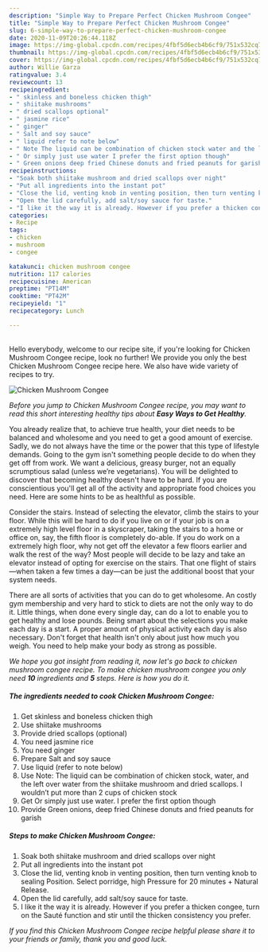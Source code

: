 ```yaml
---
description: "Simple Way to Prepare Perfect Chicken Mushroom Congee"
title: "Simple Way to Prepare Perfect Chicken Mushroom Congee"
slug: 6-simple-way-to-prepare-perfect-chicken-mushroom-congee
date: 2020-11-09T20:26:44.118Z
image: https://img-global.cpcdn.com/recipes/4fbf5d6ecb4b6cf9/751x532cq70/chicken-mushroom-congee-recipe-main-photo.jpg
thumbnail: https://img-global.cpcdn.com/recipes/4fbf5d6ecb4b6cf9/751x532cq70/chicken-mushroom-congee-recipe-main-photo.jpg
cover: https://img-global.cpcdn.com/recipes/4fbf5d6ecb4b6cf9/751x532cq70/chicken-mushroom-congee-recipe-main-photo.jpg
author: Willie Garza
ratingvalue: 3.4
reviewcount: 13
recipeingredient:
- " skinless and boneless chicken thigh"
- " shiitake mushrooms"
- " dried scallops optional"
- " jasmine rice"
- " ginger"
- " Salt and soy sauce"
- " liquid refer to note below"
- " Note The liquid can be combination of chicken stock water and the left over water from the shiitake mushroom and dried scallops I wouldnt put more than 2 cups of chicken stock"
- " Or simply just use water I prefer the first option though"
- " Green onions deep fried Chinese donuts and fried peanuts for garish"
recipeinstructions:
- "Soak both shiitake mushroom and dried scallops over night"
- "Put all ingredients into the instant pot"
- "Close the lid, venting knob in venting position, then turn venting knob to sealing Position. Select porridge, high Pressure for 20 minutes + Natural Release."
- "Open the lid carefully, add salt/soy sauce for taste."
- "I like it the way it is already. However if you prefer a thicken congee, turn on the Sauté function and stir until the thicken consistency you prefer."
categories:
- Recipe
tags:
- chicken
- mushroom
- congee

katakunci: chicken mushroom congee 
nutrition: 117 calories
recipecuisine: American
preptime: "PT14M"
cooktime: "PT42M"
recipeyield: "1"
recipecategory: Lunch

---
```

<br>
Hello everybody, welcome to our recipe site, if you're looking for Chicken Mushroom Congee recipe, look no further! We provide you only the best Chicken Mushroom Congee recipe here. We also have wide variety of recipes to try.
<br>


![Chicken Mushroom Congee](https://img-global.cpcdn.com/recipes/4fbf5d6ecb4b6cf9/751x532cq70/chicken-mushroom-congee-recipe-main-photo.jpg)

<i>Before you jump to Chicken Mushroom Congee recipe, you may want to read this short interesting healthy tips about <strong>Easy Ways to Get Healthy</strong>.</i>

You already realize that, to achieve true health, your diet needs to be balanced and wholesome and you need to get a good amount of exercise. Sadly, we do not always have the time or the power that this type of lifestyle demands. Going to the gym isn't something people decide to do when they get off from work. We want a delicious, greasy burger, not an equally scrumptious salad (unless we’re vegetarians). You will be delighted to discover that becoming healthy doesn't have to be hard. If you are conscientious you'll get all of the activity and appropriate food choices you need. Here are some hints to be as healthful as possible.

Consider the stairs. Instead of selecting the elevator, climb the stairs to your floor. While this will be hard to do if you live on or if your job is on a extremely high level floor in a skyscraper, taking the stairs to a home or office on, say, the fifth floor is completely do-able. If you do work on a extremely high floor, why not get off the elevator a few floors earlier and walk the rest of the way? Most people will decide to be lazy and take an elevator instead of opting for exercise on the stairs. That one flight of stairs—when taken a few times a day—can be just the additional boost that your system needs. 

There are all sorts of activities that you can do to get wholesome. An costly gym membership and very hard to stick to diets are not the only way to do it. Little things, when done every single day, can do a lot to enable you to get healthy and lose pounds. Being smart about the selections you make each day is a start. A proper amount of physical activity each day is also necessary. Don't forget that health isn't only about just how much you weigh. You need to help make your body as strong as possible. 


<i>We hope you got insight from reading it, now let's go back to chicken mushroom congee recipe. To make chicken mushroom congee you only need <strong>10</strong> ingredients and <strong>5</strong> steps. Here is how you do it.
</i>

##### The ingredients needed to cook Chicken Mushroom Congee:

1. Get  skinless and boneless chicken thigh
1. Use  shiitake mushrooms
1. Provide  dried scallops (optional)
1. You need  jasmine rice
1. You need  ginger
1. Prepare  Salt and soy sauce
1. Use  liquid (refer to note below)
1. Use  Note: The liquid can be combination of chicken stock, water, and the left over water from the shiitake mushroom and dried scallops. I wouldn’t put more than 2 cups of chicken stock
1. Get  Or simply just use water. I prefer the first option though
1. Provide  Green onions, deep fried Chinese donuts and fried peanuts for garish


##### Steps to make Chicken Mushroom Congee:

1. Soak both shiitake mushroom and dried scallops over night
1. Put all ingredients into the instant pot
1. Close the lid, venting knob in venting position, then turn venting knob to sealing Position. Select porridge, high Pressure for 20 minutes + Natural Release.
1. Open the lid carefully, add salt/soy sauce for taste.
1. I like it the way it is already. However if you prefer a thicken congee, turn on the Sauté function and stir until the thicken consistency you prefer.


<i>If you find this Chicken Mushroom Congee recipe helpful please share it to your friends or family, thank you and good luck.</i>
